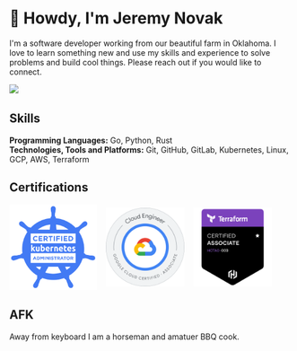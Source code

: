 # 👋 Howdy, I'm Jeremy Novak

I'm a software developer working from our beautiful farm in Oklahoma. I love to learn something new and use my 
skills and experience to solve problems and build cool things. Please reach out if you would like to connect.  

<a href="https://linkedin.com/in/jgnovak" title="Linkedin"><img src="https://img.shields.io/badge/LinkedIn-0077B5?style=for-the-badge&logo=linkedin&logoColor=white"></a>

## Skills

**Programming Languages:** Go, Python, Rust    
**Technologies, Tools and Platforms:** Git, GitHub, GitLab, Kubernetes, Linux, GCP, AWS, Terraform   


## Certifications

<div style="display: flex; justify-content: start; align-items: center; gap: 1rem;">
    <a href="https://www.credly.com/badges/fb5cbf16-55bc-438b-9983-578841304de5/public_url"><img src="img/cka-badge.svg" alt="Certified Kubernetes Administrator" title="Certified Kubernetes Administrator" width="156"/></a>
    <a href="https://www.credly.com/badges/93f52a6f-2425-4d88-b952-d45f9fbf475e/public_url"><img src="img/ace.png" alt="Google Certified Associate Cloud Engineer" title="Google Certified Associate Cloud Engineer" width="140"/></a>
    <a href="https://www.credly.com/badges/15035634-0643-4d71-8ec6-0fccbd9864a7/public_url"><img src="img/terraform.png" alt="HashiCorp Certified Terraform Associate" title="HashiCorp Certified Terraform Associate" width="140"/></a>
</div>

## AFK

Away from keyboard I am a horseman and amatuer BBQ cook.
